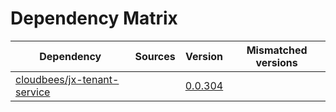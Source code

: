 # Dependency Matrix

Dependency | Sources | Version | Mismatched versions
---------- | ------- | ------- | -------------------
[cloudbees/jx-tenant-service](https://github.com/cloudbees/jx-tenant-service) |  | [0.0.304](https://github.com/cloudbees/jx-tenant-service/releases/tag/v0.0.304) | 
